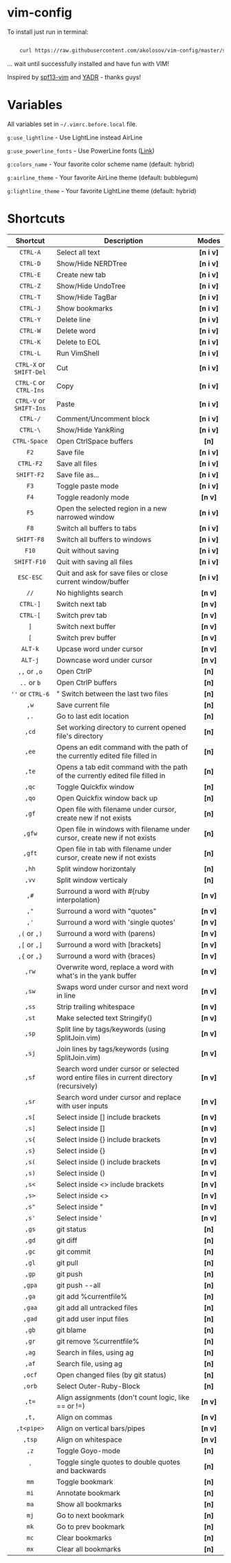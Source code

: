 vim-config
==========

To install just run in terminal:

```bash

    curl https://raw.githubusercontent.com/akolosov/vim-config/master/scripts/bootstrap.sh -L -o - | sh
```

... wait until successfully installed and have fun with VIM!

Inspired by [spf13-vim](http://vim.spf13.com/) and [YADR](http://skwp.github.io/dotfiles/) - thanks guys!

Variables
=========

All variables set in `~/.vimrc.before.local` file.

`g:use_lightline` - Use LightLine instead AirLine

`g:use_powerline_fonts` - Use PowerLine fonts ([Link](https://github.com/Lokaltog/powerline-fonts))

`g:colors_name` - Your favorite color scheme name (default: hybrid)

`g:airline_theme` - Your favorite AirLine theme (default: bubblegum)

`g:lightline_theme` - Your favorite LightLine theme (default: hybrid)

Shortcuts
=========

| **Shortcut** | **Description** | **Modes** |
|:------------:|-----------------|:---------:|
| `CTRL-A` | Select all text | **\[n i v]** |
| `CTRL-D` | Show/Hide NERDTree | **\[n i v]** |
| `CTRL-E` | Create new tab | **\[n i v]** |
| `CTRL-Z` | Show/Hide UndoTree | **\[n i v]** |
| `CTRL-T` | Show/Hide TagBar | **\[n i v]** |
| `CTRL-J` | Show bookmarks | **\[n i v]** |
| `CTRL-Y` | Delete line |	**\[n i v]** |
| `CTRL-W` | Delete word | **\[n i v]** |
| `CTRL-K` | Delete to EOL | **\[n i v]** |
| `CTRL-L` | Run VimShell | **\[n i v]** |
| `CTRL-X` or `SHIFT-Del` | Cut | **\[n i v]** |
| `CTRL-C` or `CTRL-Ins` | Copy | **\[n i v]** |
| `CTRL-V` or `SHIFT-Ins` | Paste | **\[n i v]** |
| `CTRL-/` | Comment/Uncomment block | **\[n i v]** |
| `CTRL-\` | Show/Hide YankRing | **\[n i v]** |
| `CTRL-Space` | Open CtrlSpace buffers | **\[n]** |
| `F2` | Save file | **\[n i v]** |
| `CTRL-F2` | Save all files | **\[n i v]** |
| `SHIFT-F2` | Save file as... | **\[n i v]** |
| `F3` | Toggle paste mode | **\[n i v]** |
| `F4` | Toggle readonly mode | **\[n v]** |
| `F5` | Open the selected region in a new narrowed window | **\[n i v]** |
| `F8` | Switch all buffers to tabs | **\[n i v]** |
| `SHIFT-F8` | Switch all buffers to windows | **\[n i v]** |
| `F10` | Quit without saving | **\[n i v]** |
| `SHIFT-F10` | Quit with saving all files | **\[n i v]** |
| `ESC-ESC` | Quit and ask for save files or close current window/buffer | **\[n i v]** |
| `//` | No highlights search | **\[n v]** |
| `CTRL-]` | Switch next tab | **\[n v]** |
| `CTRL-[` | Switch prev tab | **\[n v]** |
| `]` | Switch next buffer | **\[n v]** |
| `[` | Switch prev buffer | **\[n v]** |
| `ALT-k` | Upcase word under cursor | **\[n v]** |
| `ALT-j` | Downcase word under cursor | **\[n v]** |
| `,,` or `,o` | Open CtrlP | **\[n]** |
| `..` or `b` | Open CtrlP buffers | **\[n]** |
| `''` or `CTRL-6` | " Switch between the last two files | **\[n]** |
| `,w` | Save current file | **\[n]** |
| `,.` | Go to last edit location | **\[n]** |
| `,cd` | Set working directory to current opened file's directory | **\[n]** |
| `,ee` | Opens an edit command with the path of the currently edited file filled in | **\[n]** |
| `,te` | Opens a tab edit command with the path of the currently edited file filled in | **\[n]** |
| `,qc` | Toggle Quickfix window | **\[n]** |
| `,qo` | Open Quickfix window back up | **\[n]** |
| `,gf` | Open file with filename under cursor, create new if not exists | **\[n]** |
| `,gfw` | Open file in windows with filename under cursor, create new if not exists | **\[n]** |
| `,gft` | Open file in tab with filename under cursor, create new if not exists | **\[n]** |
| `,hh` | Split window horizontaly | **\[n]** |
| `,vv` | Split window verticaly | **\[n]** |
| `,#` | Surround a word with #{ruby interpolation} | **\[n v]** |
| `,"` | Surround a word with "quotes" | **\[n v]** |
| `,'` | Surround a word with 'single quotes' | **\[n v]** |
| `,(` or `,)` | Surround a word with (parens) | **\[n v]** |
| `,[` or `,]` | Surround a word with [brackets] | **\[n v]** |
| `,{` or `,}` | Surround a word with {braces} | **\[n v]** |
| `,rw` | Overwrite word, replace a word with what's in the yank buffer | **\[n v]** |
| `,sw` | Swaps word under cursor and next word in line | **\[n v]** |
| `,ss` | Strip trailing whitespace | **\[n v]** |
| `,st` | Make selected text Stringify() | **\[n v]** |
| `,sp` | Split line by tags/keywords (using SplitJoin.vim) | **\[n v]** |
| `,sj` | Join lines by tags/keywords (using SplitJoin.vim) | **\[n v]** |
| `,sf` | Search word under cursor or selected word entire files in current directory (recursively) | **\[n v]** |
| `,sr` | Search word under cursor and replace with user inputs | **\[n v]** |
| `,s[` | Select inside [] include brackets  | **\[n v]** |
| `,s]` | Select inside [] | **\[n v]** |
| `,s{` | Select inside {} include brackets | **\[n v]** |
| `,s}` | Select inside {} | **\[n v]** |
| `,s(` | Select inside () include brackets | **\[n v]** |
| `,s)` | Select inside () | **\[n v]** |
| `,s<` | Select inside <> include brackets | **\[n v]** |
| `,s>` | Select inside <> | **\[n v]** |
| `,s"` | Select inside " | **\[n v]** |
| `,s'` | Select inside ' | **\[n v]** |
|`,gs` | git status | **\[n]** |
| `,gd` | git diff | **\[n]** |
| `,gc` | git commit | **\[n]** |
| `,gl` | git pull | **\[n]** |
| `,gp` | git push | **\[n]** |
| `,gpa` | git push --all | **\[n]** |
| `,ga` | git add %currentfile% | **\[n]** |
| `,gaa` | git add all untracked files | **\[n]** |
| `,gad` | git add user input files | **\[n]** |
| `,gb` | git blame | **\[n]** |
| `,gr` | git remove %currentfile% | **\[n]** |
| `,ag` | Search in files, using ag | **\[n]** |
| `,af` | Search file, using ag | **\[n]** |
| `,ocf` | Open changed files (by git status) | **\[n]** |
| `,orb` | Select Outer-Ruby-Block | **\[n]** |
| `,t=` | Align assignments (don't count logic, like == or !=) | **\[n v]** |
| `,t,` | Align on commas | **\[n v]** |
| `,t<pipe>` | Align on vertical bars/pipes | **\[n v]** |
| `,tsp` | Align on whitespace | **\[n v]** |
| `,z` | Toggle Goyo-mode | **\[n]** |
| `'` | Toggle single quotes to double quotes and backwards | **\[n]** |
| `mm` | Toggle bookmark | **\[n]** |
| `mi` | Annotate bookmark | **\[n]** |
| `ma` | Show all bookmarks | **\[n]** |
| `mj` | Go to next bookmark | **\[n]** |
| `mk` | Go to prev bookmark | **\[n]** |
| `mc` | Clear bookmarks | **\[n]** |
| `mx` | Clear all bookmarks | **\[n]** |
